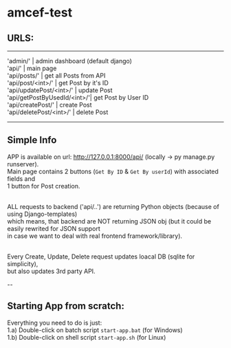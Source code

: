 # amcef-test

## URLS:
---------------------------------------------------------------------
'admin/'                      | admin dashboard (default django) <br>
'api/'                        | main page <br>
'api/posts/'                  | get all Posts from API <br>
'api/post/\<int\>/'           | get Post by it's ID <br>
'api/updatePost/\<int\>/'     | update Post <br>
'api/getPostByUsedId/\<int\>/'| get Post by User ID <br>
'api/createPost/'             | create Post <br>
'api/deletePost/\<int\>/'     | delete Post <br>

---
## Simple Info
APP is available on url: http://127.0.0.1:8000/api/ (locally -> py manage.py runserver).<br>
Main page contains 2 buttons (`Get By ID` & `Get By userId`) with associated fields and <br>
1 button for Post creation.<br><br>

ALL requests to backend ('api/..') are returning Python objects (because of using Django-templates)<br>
which means, that backend are NOT returning JSON obj (but it could be easily rewrited for JSON support<br>
in case we want to deal with real frontend framework/library).<br><br>

Every Create, Update, Delete request updates loacal DB (sqlite for simplicity),<br>
but also updates 3rd party API. <br>

--
## Starting App from scratch:
Everything you need to do is just:<br>
1.a) Double-click on batch script `start-app.bat` (for Windows)<br>
1.b) Double-click on shell script `start-app.sh`  (for Linux)<br>

